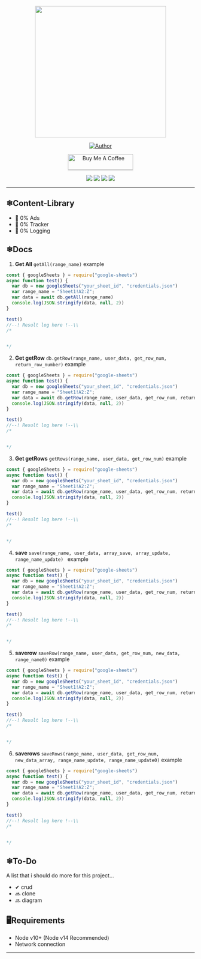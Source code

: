 
<p align = "center" >
    <img src="https://github.com/azkadev/azkadev/blob/main/pp.png?raw=true" width="350" height="350" />
</p >

<p align="center">
    <a href="https://github.com/azkadev"><img title="Author" src="https://img.shields.io/badge/AUTHOR-AZKADEV-orange.svg?style=for-the-badge&logo=github"></a>
</p>

<p align="center"> 
<a href="https://www.buymeacoffee.com/" target="_blank"><img src="https://cdn.buymeacoffee.com/buttons/default-blue.png" alt="Buy Me A Coffee" style="height: 41px !important;width: 174px !important;box-shadow: 0px 3px 2px 0px rgba(190, 190, 190, 0.5) !important;-webkit-box-shadow: 0px 3px 2px 0px rgba(190, 190, 190, 0.5) !important;" ></a>
</p>

<p align="center"> 
<a href="https://tiktok.com/@azkadev"><img src="https://hits.seeyoufarm.com/api/count/incr/badge.svg?url=https%3A%2F%2Fwww.tiktok.com%2F%40azkadev&count_bg=%234AA803&title_bg=%231C1C1C&icon=tiktok.svg&icon_color=%23FFFFFF&title=Tiktok&edge_flat=false"/></a>
<a href="https://github.com/azkadev"><img src="https://hits.seeyoufarm.com/api/count/incr/badge.svg?url=https%3A%2F%2Fgithub.com%2F%40azkadev&count_bg=%232300CB&title_bg=%23663838&icon=github.svg&icon_color=%23FFFFFF&title=Github&edge_flat=false"/></a>
<a href="https://instagram.com/azkadev"><img src="https://hits.seeyoufarm.com/api/count/incr/badge.svg?url=https%3A%2F%2Finstagram.com%2F%40azkadev&count_bg=%237C62F6&title_bg=%23663838&icon=instagram.svg&icon_color=%23FFFFFF&title=Instagram&edge_flat=false"/></a>
 <a href="https://www.youtube.com/channel/UC74N8oC9ow7PK-G8XfWVbcA"><img src="https://hits.seeyoufarm.com/api/count/incr/badge.svg?url=https%3A%2F%2Finstagram.com%2Fazkadev&count_bg=%237C62F6&title_bg=%23EB0000&icon=youtube.svg&icon_color=%23FFFFFF&title=Youtube&edge_flat=false"/></a> 
</p>

---

## ❄Content-Library
- 📰 0% Ads
- 💸 0% Tracker
- 📃 0% Logging

## ❄Docs 

1. **Get All** 
		```getAll(range_name)```
		example
```js
const { googleSheets } = require("google-sheets")
async function test() {
  var db = new googleSheets("your_sheet_id", "credentials.json")
  var range_name = "Sheet1!A2:Z";
  var data = await db.getAll(range_name)
  console.log(JSON.stringify(data, null, 2))
}

test()
//--! Result log here !--\\
/*


*/
```

2. **Get getRow** 
		```db.getRow(range_name, user_data, get_row_num, return_row_number)```
		example
```js
const { googleSheets } = require("google-sheets")
async function test() {
  var db = new googleSheets("your_sheet_id", "credentials.json")
  var range_name = "Sheet1!A2:Z";
  var data = await db.getRow(range_name, user_data, get_row_num, return_row_number)
  console.log(JSON.stringify(data, null, 2))
}

test()
//--! Result log here !--\\
/*


*/
```

3. **Get getRows** 
		```getRows(range_name, user_data, get_row_num)```
		example
```js
const { googleSheets } = require("google-sheets")
async function test() {
  var db = new googleSheets("your_sheet_id", "credentials.json")
  var range_name = "Sheet1!A2:Z";
  var data = await db.getRow(range_name, user_data, get_row_num, return_row_number)
  console.log(JSON.stringify(data, null, 2))
}

test()
//--! Result log here !--\\
/*


*/
```

4. **save** 
		```save(range_name, user_data, array_save, array_update, range_name_update) ```
		example
```js
const { googleSheets } = require("google-sheets")
async function test() {
  var db = new googleSheets("your_sheet_id", "credentials.json")
  var range_name = "Sheet1!A2:Z";
  var data = await db.getRow(range_name, user_data, get_row_num, return_row_number)
  console.log(JSON.stringify(data, null, 2))
}

test()
//--! Result log here !--\\
/*


*/
```
5. **saverow** 
		```saveRow(range_name, user_data, get_row_num, new_data, range_name0)```
		example
```js
const { googleSheets } = require("google-sheets")
async function test() {
  var db = new googleSheets("your_sheet_id", "credentials.json")
  var range_name = "Sheet1!A2:Z";
  var data = await db.getRow(range_name, user_data, get_row_num, return_row_number)
  console.log(JSON.stringify(data, null, 2))
}

test()
//--! Result log here !--\\
/*


*/
```

6. **saverows** 
		```saveRows(range_name, user_data, get_row_num, new_data_array, range_name_update, range_name_update0)```
		example
```js
const { googleSheets } = require("google-sheets")
async function test() {
  var db = new googleSheets("your_sheet_id", "credentials.json")
  var range_name = "Sheet1!A2:Z";
  var data = await db.getRow(range_name, user_data, get_row_num, return_row_number)
  console.log(JSON.stringify(data, null, 2))
}

test()
//--! Result log here !--\\
/*


*/
```

## ❄To-Do
A list that i should do more for this project...

- ✔ crud
- 🔜 clone  
- 🔜 diagram  

## 🖥Requirements
- Node v10+ (Node v14 Recommended)
- Network connection

---
